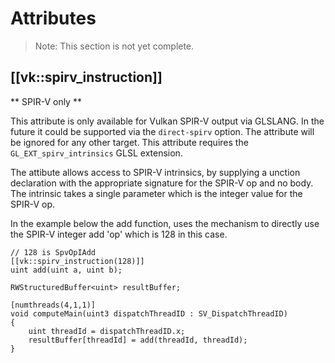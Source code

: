 Attributes
==========

> Note: This section is not yet complete.

## [[vk::spirv_instruction]]

** SPIR-V only **

This attribute is only available for Vulkan SPIR-V output via GLSLANG. In the future it could be supported via the `direct-spirv` option. The attribute will be ignored for any other target. This attribute requires the `GL_EXT_spirv_intrinsics` GLSL extension.

The attibute allows access to SPIR-V intrinsics, by supplying a unction declaration with the appropriate signature for the SPIR-V op and no body. The intrinsic takes a single parameter which is the integer value for the SPIR-V op. 

In the example below the add function, uses the mechanism to directly use the SPIR-V integer add 'op' which is 128 in this case.

```HLSL
// 128 is SpvOpIAdd
[[vk::spirv_instruction(128)]]
uint add(uint a, uint b);

RWStructuredBuffer<uint> resultBuffer;

[numthreads(4,1,1)]
void computeMain(uint3 dispatchThreadID : SV_DispatchThreadID)
{
    uint threadId = dispatchThreadID.x;
    resultBuffer[threadId] = add(threadId, threadId);
}
```


